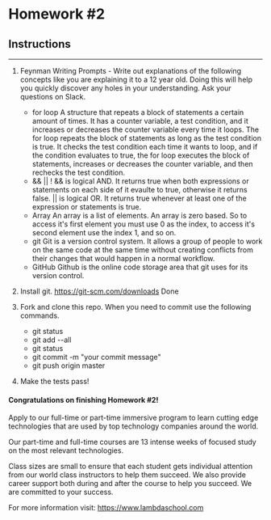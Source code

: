 # Homework #2

## Instructions
---
1. Feynman Writing Prompts - Write out explanations of the following concepts like you are explaining it to a 12 year old.  Doing this will help you quickly discover any holes in your understanding.  Ask your questions on Slack.
		
	* for loop
	A structure that repeats a block of statements a certain amount of times. It has a counter variable, a test condition, and it increases or decreases the counter variable every time it loops.
        The for loop repeats the block of statements as long as the test condition is true. It checks the test condition each time it wants to loop, and if the condition evaluates to true, the for loop 
        executes the block of statements, increases or decreases the counter variable, and then rechecks the test condition. 
	* && || !
&& is logical AND. It returns true when both expressions or statements on each side of it evaulte to true, otherwise it returns false.
|| is logical OR. It returns true whenever at least one of the expression or statements is true.
	* Array
An array is a list of elements. An array is zero based. So to access it's first element you must use 0 as the index, to access it's second element use the index 1, and so on.
	* git
Git is a version control system. It allows a group of people to work on the same code at the same time without creating conflicts from their changes that would happen in a normal workflow.
	* GitHub
Github is the online code storage area that git uses for its version control.


2. Install git.  https://git-scm.com/downloads
Done

3. Fork and clone this repo.  When you need to commit use the following commands.
		
	* git status
	* git add --all
	* git status
	* git commit -m "your commit message"
	* git push origin master


4. Make the tests pass!




#### Congratulations on finishing Homework #2!
Apply to our full-time or part-time immersive program to learn cutting edge technologies that are used by top technology companies around the world.

Our part-time and full-time courses are 13 intense weeks of focused study on the most relevant technologies.  

Class sizes are small to ensure that each student gets individual attention from our world class instructors to help them succeed.  We also provide career support both during and after the course to help you succeed.  We are committed to your success.

For more information visit: https://www.lambdaschool.com
